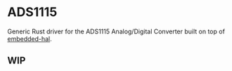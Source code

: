 # ADS1115
Generic Rust driver for the ADS1115 Analog/Digital Converter built on top of [embedded-hal](https://github.com/rust-embedded/embedded-hal).

## WIP
